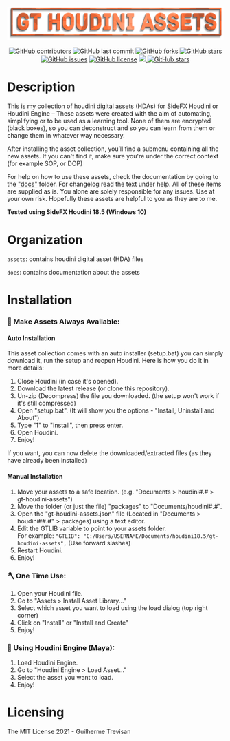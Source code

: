 <!-- GT Houdini Assets README.md file -->
<p></p>

<img src="./docs/media/gt_hda_logo.png">

<p></p>
<p align="center"> 
<a href="https://github.com/TrevisanGMW/gt-houdini-assets/graphs/contributors">
<img alt="GitHub contributors" src="https://img.shields.io/github/contributors/TrevisanGMW/gt-houdini-assets.svg?style=flat-square" ></a>
<!--<img alt="GitHub language count" src="https://img.shields.io/github/languages/count/TrevisanGMW/gt-houdini-assets?style=flat-square">-->
<img alt="GitHub last commit" src="https://img.shields.io/github/last-commit/TrevisanGMW/gt-houdini-assets?style=flat-square">

<a href="https://github.com/TrevisanGMW/gt-houdini-assets/network/members">
<img alt="GitHub forks" src="https://img.shields.io/github/forks/TrevisanGMW/gt-houdini-assets.svg?style=flat-square" ></a>

<a href="https://github.com/TrevisanGMW/gt-houdini-assets/stargazers">
<img alt="GitHub stars" src="https://img.shields.io/github/stars/TrevisanGMW/gt-houdini-assets.svg?style=flat-square" ></a>

<a href="https://github.com/TrevisanGMW/gt-houdini-assets/issues">
<img alt="GitHub issues" src="https://img.shields.io/github/issues/TrevisanGMW/gt-houdini-assets.svg?style=flat-square" ></a>

<a href="https://github.com/TrevisanGMW/gt-houdini-assets/blob/master/LICENSE">
<img alt="GitHub license" src="https://img.shields.io/github/license/TrevisanGMW/gt-houdini-assets.svg?style=flat-square" ></a>

<a href="https://www.paypal.me/TrevisanGMW"> 
<img src="https://img.shields.io/badge/$-donate-blue.svg?maxAge=2592000&amp;style=flat-square">

<a href="https://www.linkedin.com/in/trevisangmw/">
<img alt="GitHub stars" src="https://img.shields.io/badge/-LinkedIn-black.svg?style=flat-square&logo=linkedin&colorB=555" ></a>

</p>

<h1> Description </h1>
<p>This is my collection of houdini digital assets (HDAs) for SideFX Houdini or Houdini Engine – These assets were created with the aim of automating, simplifying or to be used as a learning tool. None of them are encrypted (black boxes), so you can deconstruct and so you can learn from them or change them in whatever way necessary.
</p>
<p>After installing the asset collection, you’ll find a submenu containing all the new assets. If you can't find it, make sure you're under the correct context (for example SOP, or DOP)
</p>
<p>
For help on how to use these assets, check the documentation by going to the <a href="./docs">"docs"</a> folder. For changelog read the text under help.
All of these items are supplied as is. You alone are solely responsible for any issues. Use at your own risk. 
Hopefully these assets are helpful to you as they are to me.
</p>
<p><b>Tested using SideFX Houdini 18.5 (Windows 10)</b></p>

<h1> Organization </h1>
<p><code>assets</code>: contains houdini digital asset (HDA) files</p>
<p><code>docs</code>: contains documentation about the assets</p>

<h1> Installation </h1>
<h3>🧰 Make Assets Always Available:</h3>

<h4>Auto Installation</h4>

This asset collection comes with an auto installer (setup.bat) you can simply download it, run the setup and reopen Houdini.
Here is how you do it in more details:
<ol>
	<li>Close Houdini (in case it's opened).</li>
	<li>Download the latest release (or clone this repository).</li>
	<li>Un-zip (Decompress) the file you downloaded. (the setup won't work if it's still compressed)</li>
	<li>Open "setup.bat". (It will show you the options - "Install, Uninstall and About")</li>
	<li>Type "1" to "Install", then press enter.</li>
	<li>Open Houdini.</li>
	<li>Enjoy!</li>
</ol>

If you want, you can now delete the downloaded/extracted files (as they have already been installed)

<h4>Manual Installation</h4>

<ol>
	<li>Move your assets to a safe location. (e.g. "Documents > houdini#.# > gt-houdini-assets")</li>
	<li>Move the folder (or just the file) "packages" to "Documents/houdini#.#".</li>
	<li>Open the "gt-houdini-assets.json" file (Located in "Documents > houdini##.#" > packages) using a text editor.</li>
	<li>Edit the GTLIB variable to point to your assets folder.<br> For example: <code>"GTLIB": "C:/Users/USERNAME/Documents/houdini18.5/gt-houdini-assets",</code> (Use forward slashes)</li>
	<li>Restart Houdini.</li>
    <li>Enjoy!</li>
</ol>

<h3>🪓 One Time Use:</h3>
<ol>
	<li>Open your Houdini file.</li>
	<li>Go to "Assets > Install Asset Library..."</li>
	<li>Select which asset you want to load using the load dialog (top right corner)</li>
	<li>Click on "Install" or "Install and Create"</li>
    <li>Enjoy!</li>
</ol>

<h3>📲 Using Houdini Engine (Maya):</h3>
<ol>
	<li>Load Houdini Engine.</li>
	<li>Go to "Houdini Engine > Load Asset..."</li>
	<li>Select the asset you want to load.</li>
	<li>Enjoy!</li>
</ol>

<h1> Licensing </h1>
The MIT License 2021 - Guilherme Trevisan